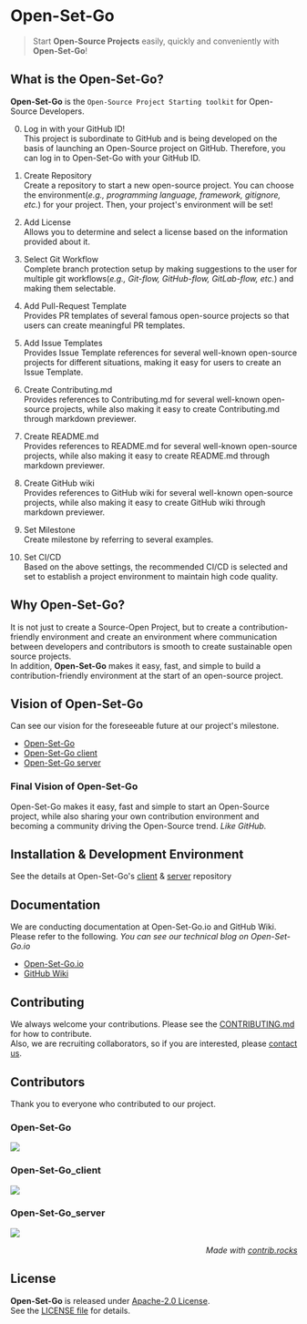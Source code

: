 # Open-Set-Go
> Start **Open-Source Projects** easily, quickly and conveniently with **Open-Set-Go**!

## What is the **Open-Set-Go**?
**Open-Set-Go** is the `Open-Source Project Starting toolkit` for Open-Source Developers.

0. Log in with your GitHub ID! <br>
This project is subordinate to GitHub and is being developed on the basis of launching an Open-Source project on GitHub. Therefore, you can log in to Open-Set-Go with your GitHub ID.

1. Create Repository <br>
Create a repository to start a new open-source project. You can choose the environment(_e.g., programming language, framework, gitignore, etc._) for your project. Then, your project's environment will be set!

2. Add License <br>
Allows you to determine and select a license based on the information provided about it.

3. Select Git Workflow <br>
Complete branch protection setup by making suggestions to the user for multiple git workflows(_e.g., Git-flow, GitHub-flow, GitLab-flow, etc._) and making them selectable.

4. Add Pull-Request Template <br>
Provides PR templates of several famous open-source projects so that users can create meaningful PR templates.

5. Add Issue Templates <br>
Provides Issue Template references for several well-known open-source projects for different situations, making it easy for users to create an Issue Template.

6. Create Contributing.md <br>
Provides references to Contributing.md for several well-known open-source projects, while also making it easy to create Contributing.md through markdown previewer.

7. Create README.md <br>
Provides references to README.md for several well-known open-source projects, while also making it easy to create README.md through markdown previewer.

8. Create GitHub wiki <br>
Provides references to GitHub wiki for several well-known open-source projects, while also making it easy to create GitHub wiki through markdown previewer.

9. Set Milestone <br>
Create milestone by referring to several examples.

10. Set CI/CD <br>
Based on the above settings, the recommended CI/CD is selected and set to establish a project environment to maintain high code quality.

## Why **Open-Set-Go**?
It is not just to create a Source-Open Project, but to create a contribution-friendly environment and create an environment where communication between developers and contributors is smooth to create sustainable open source projects. <br>
In addition, **Open-Set-Go** makes it easy, fast, and simple to build a contribution-friendly environment at the start of an open-source project.

## Vision of **Open-Set-Go**
Can see our vision for the foreseeable future at our project's milestone. <br>
- <a href="https://github.com/AgainIoT/Open-Set-Go/milestones">Open-Set-Go</a>
- <a href="https://github.com/AgainIoT/Open-Set-Go_client/milestones">Open-Set-Go client</a>
- <a href="https://github.com/AgainIoT/Open-Set-Go_server/milestones">Open-Set-Go server</a>

### Final Vision of Open-Set-Go
Open-Set-Go makes it easy, fast and simple to start an Open-Source project, while also sharing your own contribution environment and becoming a community driving the Open-Source trend. *Like GitHub.*

## Installation & Development Environment
See the details at Open-Set-Go's <a href="https://github.com/AgainIoT/Open-Set-Go_client">client</a> & <a href="https://github.com/AgainIoT/Open-Set-Go_server">server</a> repository

## Documentation
We are conducting documentation at Open-Set-Go.io and GitHub Wiki. Please refer to the following. *You can see our technical blog on Open-Set-Go.io*

- <a href="">Open-Set-Go.io</a>
- <a href="https://github.com/AgainIoT/Open-Set-Go/wiki">GitHub Wiki</a>

## Contributing
We always welcome your contributions. Please see the <a href="./CONTRIBUTING.md">CONTRIBUTING.md</a> for how to contribute. <br>
Also, we are recruiting collaborators, so if you are interested, please [contact us](mailto:yunminwo1211@gmail.com).

## Contributors
Thank you to everyone who contributed to our project.

### Open-Set-Go
<a href="https://github.com/AgainIoT/Open-Set-Go/graphs/contributors">
  <img src="https://contrib.rocks/image?repo=AgainIoT/Open-Set-Go"/>
</a>

### Open-Set-Go_client
<a href="https://github.com/AgainIoT/Open-Set-Go_client/graphs/contributors">
  <img src="https://contrib.rocks/image?repo=AgainIoT/Open-Set-Go_client"/>
</a>

### Open-Set-Go_server
<a href="https://github.com/AgainIoT/Open-Set-Go_server/graphs/contributors">
  <img src="https://contrib.rocks/image?repo=AgainIoT/Open-Set-Go_server"/>
</a>

*<div align=right>Made with <a href="https://contrib.rocks">contrib.rocks</a></div>*

## License
**Open-Set-Go** is released under <a href="https://www.apache.org/licenses/LICENSE-2.0">Apache-2.0 License</a>.<br>
See the <a href="./LICENSE">LICENSE file</a> for details.
